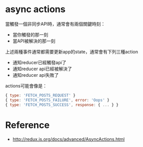 # async actions

當觸發一個非同步API時，通常會有兩個關鍵時刻：

- 當你觸發的那一刻
- 當API被解決的那一刻

上述兩種事件通常都需要更新app的state，通常會有下列三種action

- 通知reducer已經觸發api了
- 通知reducer api已經被解決了
- 通知reducer api失敗了

actions可能會像是：

```js
{ type: 'FETCH_POSTS_REQUEST' }
{ type: 'FETCH_POSTS_FAILURE', error: 'Oops' }
{ type: 'FETCH_POSTS_SUCCESS', response: { ... } }
```


# Reference
- http://redux.js.org/docs/advanced/AsyncActions.html